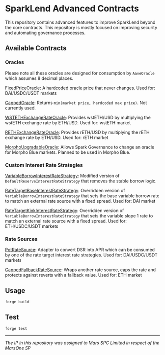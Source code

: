 # SparkLend Advanced Contracts

This repository contains advanced features to improve SparkLend beyond the core contracts. This repository is mostly focused on improving security and automating governance processes.

## Available Contracts

### Oracles

Please note all these oracles are designed for consumption by `AaveOracle` which assumes 8 decimal places.

[FixedPriceOracle](https://github.com/marsfoundation/sparklend-advanced/blob/master/src/FixedPriceOracle.sol): A hardcoded oracle price that never changes. Used for: DAI/USDC/USDT markets

[CappedOracle](https://github.com/marsfoundation/sparklend-advanced/blob/master/src/CappedOracle.sol): Returns `min(market price, hardcoded max price)`. Not currently used.

[WSTETHExchangeRateOracle](https://github.com/marsfoundation/sparklend-advanced/blob/master/src/WSTETHExchangeRateOracle.sol): Provides wstETH/USD by multiplying the wstETH exchange rate by ETH/USD. Used for: wstETH market

[RETHExchangeRateOracle](https://github.com/marsfoundation/sparklend-advanced/blob/master/src/RETHExchangeRateOracle.sol): Provides rETH/USD by multiplying the rETH exchange rate by ETH/USD. Used for: rETH market

[MorphoUpgradableOracle](https://github.com/marsfoundation/sparklend-advanced/blob/master/src/MorphoUpgradableOracle.sol): Allows Spark Governance to change an oracle for Morpho Blue markets. Planned to be used in Morpho Blue.

### Custom Interest Rate Strategies

[VariableBorrowInterestRateStrategy](https://github.com/marsfoundation/sparklend-advanced/blob/master/src/VariableBorrowInterestRateStrategy.sol): Modified version of `DefaultReserveInterestRateStrategy` that removes the stable borrow logic.

[RateTargetBaseInterestRateStrategy](https://github.com/marsfoundation/sparklend-advanced/blob/master/src/RateTargetBaseInterestRateStrategy.sol): Overridden version of `VariableBorrowInterestRateStrategy` that sets the base variable borrow rate to match an external rate source with a fixed spread. Used for: DAI market

[RateTargetKinkInterestRateStrategy](https://github.com/marsfoundation/sparklend-advanced/blob/master/src/RateTargetKinkInterestRateStrategy.sol): Overridden version of `VariableBorrowInterestRateStrategy` that sets the variable slope 1 rate to match an external rate source with a fixed spread. Used for: ETH/USDC/USDT markets

### Rate Sources

[PotRateSource](https://github.com/marsfoundation/sparklend-advanced/blob/master/src/PotRateSource.sol): Adapter to convert DSR into APR which can be consumed by one of the rate target interest rate strategies. Used for: DAI/USDC/USDT markets

[CappedFallbackRateSource](https://github.com/marsfoundation/sparklend-advanced/blob/master/src/CappedFallbackRateSource.sol): Wraps another rate source, caps the rate and protects against reverts with a fallback value. Used for: ETH market

## Usage

```bash
forge build
```

## Test

```bash
forge test
```

***
*The IP in this repository was assigned to Mars SPC Limited in respect of the MarsOne SP*
